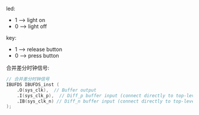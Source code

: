 led:
- 1 --> light on
- 0 --> light off
  
key:
- 1 --> release button
- 0 --> press button

合并差分时钟信号:
```Verilog
// 合并差分时钟信号
IBUFDS IBUFDS_inst ( 
    .O(sys_clk),  // Buffer output 
    .I(sys_clk_p),  // Diff_p buffer input (connect directly to top-level port) 
    .IB(sys_clk_n) // Diff_n buffer input (connect directly to top-level port) 
); 
```

